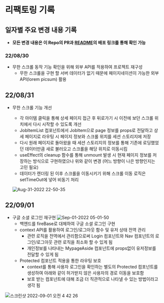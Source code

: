 # 리팩토링 기록

## 일자별 주요 변경 내용 기록
  - **모든 변경 내용은 이 Repo의 PR과 [README](README.md)의 배포 링크를 통해 확인 가능**
 ### 22/08/30
- 무한 스크롤 동작 기능 확인을 위해 외부 API를 적용하여 프로젝트 재구성
  - 무한 스크롤을 구현 할 서버 데이터가 없기 때문에 페이지네이션이 가능한 외부 API(lorem picsum) 활용
 ## 22/08/31
- 무한 스크롤 기능 개선
  - 각 아이템 클릭을 통해 상세 페이지 접근 후 뒤로가기 시 이전에 보던 스크롤 위치에서 다시 시작할 수 있도록 개선
  - JobItemList 컴포넌트에서 JobItem으로 page 정보를 props로 전달하고 상세 페이지로 라우팅 시 페이지 정보와 스크롤 위치를 세션 스토리지에 저장
  - 다시 원래 페이지로 돌아왔을 때 세션 스토리지의 정보를 통해 기존에 로딩했었던 데이터만큼 새로 불러오고 스크롤을 해당 위치로 이동시킴
  - useEffect의 cleanup 함수를 통해 unmount 발생 시 현재 페이지 정보를 저장하는 방식으로 구현하였으나 위와 같이 변경 (어느 방향이 나은 방향인지는 고민 필요)
  - 데이터가 렌더링 된 이후 스크롤을 이동시키기 위해 스크롤 이동 로직은 setTimeOut에 넣어 비동기 처리
  
  ![Aug-31-2022 22-50-35](https://user-images.githubusercontent.com/101119985/187695052-197b1c32-a2d6-4bf0-8af6-01f807e6ea80.gif)
  
 ## 22/09/01
- 구글 소셜 로그인 재구현
  ![Sep-01-2022 05-01-50](https://user-images.githubusercontent.com/101119985/187771607-9a3f8858-b709-4df4-b23e-996872b03ab5.gif)
  - 백엔드를 fireBase로 대체하여 구글 소셜 로그인 구현
  - context API를 활용하여 로그인/로그아웃 함수 및 유저 상태 전역 관리
    - 관련 로직을 전역에서 관리함으로써 Login 컴포넌트와 Nav 컴포넌트의 로그인/로그아웃 관련 로직을 최소화 할 수 있게 됨
    - 개인정보를 나타내는 MypageAside 컴포넌트에 props없이 유저정보를 전달할 수 있게 됨
  - Protected 컴포넌트 적용을 통한 라우팅 보호
    - context를 통해 사용자 로그인을 확인하는 별도의 Protected 컴포넌트를 생성하여 아래와 같이 허가받지 않은 사용자의 경로 이동을 보호함
    - 보호 받는 컴포넌트에 대해 조금 더 직관적으로 나타낼 수 있는 방법이라고 생각 됨
    
![스크린샷 2022-09-01 오전 4 42 26](https://user-images.githubusercontent.com/101119985/187768133-76cc5577-c59e-4dfa-8995-f98d0f040cd8.png)
